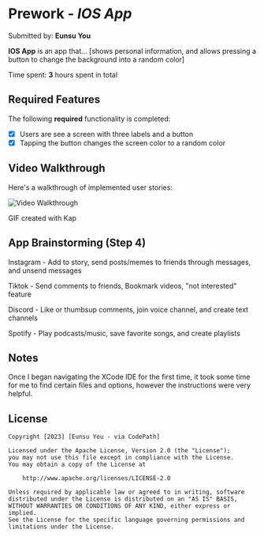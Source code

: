 # Prework - *IOS App*

Submitted by: **Eunsu You**

**IOS App** is an app that... [shows personal information, and allows pressing a button to change the background into a random color] 

Time spent: **3** hours spent in total

## Required Features

The following **required** functionality is completed:

- [x] Users are see a screen with three labels and a button
- [x] Tapping the button changes the screen color to a random color
 
## Video Walkthrough

Here's a walkthrough of implemented user stories:

<img src='https://imgur.com/a/7kl5RIl' title='Video Walkthrough' width='' alt='Video Walkthrough' />

<!-- Replace this with whatever GIF tool you used! -->
GIF created with Kap  

<!-- Recommended tools:
[Kap](https://getkap.co/) for macOS
[ScreenToGif](https://www.screentogif.com/) for Windows
[peek](https://github.com/phw/peek) for Linux. -->

## App Brainstorming (Step 4)
Instagram - Add to story, send posts/memes to friends through messages, and unsend messages

Tiktok - Send comments to friends, Bookmark videos, "not interested" feature

Discord - Like or thumbsup comments, join voice channel, and create text channels

Spotify - Play podcasts/music, save favorite songs, and create playlists

## Notes

Once I began navigating the XCode IDE for the first time, it took some time for me to find certain files and options, however the instructions were very helpful. 

## License

    Copyright [2023] [Eunsu You - via CodePath]

    Licensed under the Apache License, Version 2.0 (the "License");
    you may not use this file except in compliance with the License.
    You may obtain a copy of the License at

        http://www.apache.org/licenses/LICENSE-2.0

    Unless required by applicable law or agreed to in writing, software
    distributed under the License is distributed on an "AS IS" BASIS,
    WITHOUT WARRANTIES OR CONDITIONS OF ANY KIND, either express or implied.
    See the License for the specific language governing permissions and
    limitations under the License.
